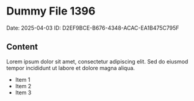 # Dummy File 1396

Date: 2025-04-03
ID: D2EF9BCE-B676-4348-ACAC-EA1B475C795F

## Content

Lorem ipsum dolor sit amet, consectetur adipiscing elit.
Sed do eiusmod tempor incididunt ut labore et dolore magna aliqua.

* Item 1
* Item 2
* Item 3

